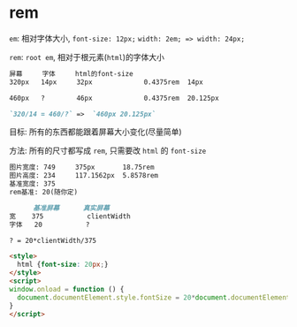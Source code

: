 # rem

`em`: 相对字体大小, `font-size: 12px;` `width: 2em; => width: 24px;`

`rem`: `root em`, 相对于根元素(`html`)的字体大小

```md
屏幕     字体     html的font-size  
320px   14px     32px             0.4375rem  14px

460px   ?        46px             0.4375rem  20.125px

`320/14 = 460/?` =>  `460px 20.125px`
```

目标: 所有的东西都能跟着屏幕大小变化(尽量简单)

方法: 所有的尺寸都写成 `rem`, 只需要改 `html` 的 `font-size`

```md
图片宽度: 749     375px       18.75rem
图片高度: 234     117.1562px  5.8578rem
基准宽度: 375
rem基准: 20(随你定)

      基准屏幕      真实屏幕
宽    375           clientWidth
字体   20           ?

? = 20*clientWidth/375
```

```html
<style>
  html {font-size: 20px;}
</style>
<script>
window.onload = function () {
  document.documentElement.style.fontSize = 20*document.documentElement.clientWidth/375+'px'
}
</script>
```